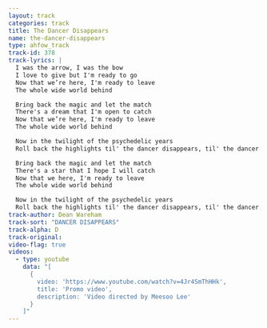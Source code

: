 ```yaml
---
layout: track
categories: track
title: The Dancer Disappears
name: the-dancer-disappears
type: ahfow_track
track-id: 378
track-lyrics: |
  I was the arrow, I was the bow 
  I love to give but I'm ready to go 
  Now that we’re here, I'm ready to leave
  The whole wide world behind

  Bring back the magic and let the match
  There's a dream that I'm open to catch
  Now that we’re here, I'm ready to leave
  The whole wide world behind

  Now in the twilight of the psychedelic years
  Roll back the highlights til' the dancer disappears, til' the dancer disappears

  Bring back the magic and let the match
  There's a star that I hope I will catch
  Now that we here, I'm ready to leave
  The whole wide world behind

  Now in the twilight of the psychedelic years
  Roll back the highlights til' the dancer disappears, til' the dancer disappears
track-author: Dean Wareham
track-sort: "DANCER DISAPPEARS"
track-alpha: D
track-original: 
video-flag: true
videos:
  - type: youtube
    data: "[
      { 
        video: 'https://www.youtube.com/watch?v=4Jr4SmThHHk',
        title: 'Promo video',
        description: 'Video directed by Meesoo Lee'
      }
    ]"
---
```

